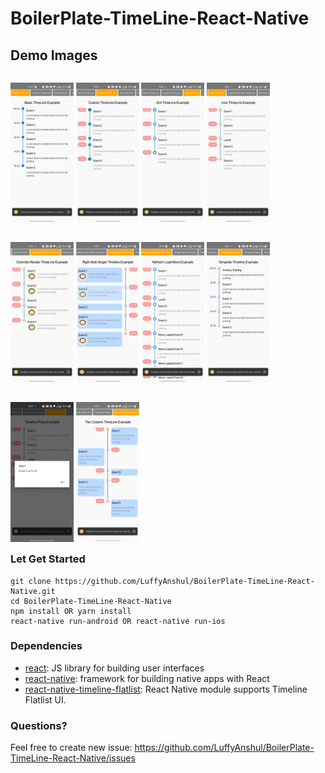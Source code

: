 # BoilerPlate-TimeLine-React-Native


## Demo Images

<p style="float: left">
    <img src="/demoImages/img1.jpg" width="20%" />
    <img src="/demoImages/img2.jpg" width="20%" />
    <img src="/demoImages/img3.jpg" width="20%" />
    <img src="/demoImages/img4.jpg" width="20%" />
</p>
<p style="float: left">
    <img src="/demoImages/img5.jpg" width="20%" />
    <img src="/demoImages/img6.jpg" width="20%" />
    <img src="/demoImages/img7.jpg" width="20%" />
    <img src="/demoImages/img8.jpg" width="20%" />
</p>
<p style="float: left">
    <img src="/demoImages/img9.jpg" width="20%" />
    <img src="/demoImages/img10.jpg" width="20%" />
</p>


### Let Get Started

    git clone https://github.com/LuffyAnshul/BoilerPlate-TimeLine-React-Native.git
    cd BoilerPlate-TimeLine-React-Native
    npm install OR yarn install
    react-native run-android OR react-native run-ios

### Dependencies

- [react](https://github.com/facebook/react): JS library for building user interfaces
- [react-native](https://github.com/facebook/react-native): framework for building native apps with React
- [react-native-timeline-flatlist](https://github.com/eugnis/react-native-timeline-flatlist): React Native module supports Timeline Flatlist UI.

### Questions? 

Feel free to create new issue: https://github.com/LuffyAnshul/BoilerPlate-TimeLine-React-Native/issues
